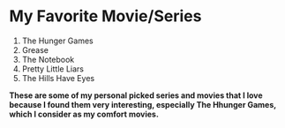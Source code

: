 # My Favorite Movie/Series

1. The Hunger Games
2. Grease
3. The Notebook
4. Pretty Little Liars
5. The Hills Have Eyes

**These are some of my personal picked series and movies that I love because I found them very interesting, especially The Hhunger Games, which I consider as my comfort movies.**
